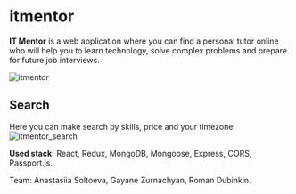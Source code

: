 # itmentor
**IT Mentor** is a web application where you can find a personal tutor online who will help you to learn technology, solve complex problems and prepare for future job interviews.

![itmentor](https://github.com/gayazurna/itmentor/blob/final-heroku/client/public/img/pic.png)

## Search
Here you can make search by skills, price and your timezone:
![itmentor_search](https://github.com/gayazurna/itmentor/blob/final-heroku/client/public/img/pic2.png)

**Used stack:** 
React, Redux, MongoDB, Mongoose, Express, CORS, Passport.js. 

Team:
Anastasiia Soltoeva,
Gayane Zurnachyan,
Roman Dubinkin.
